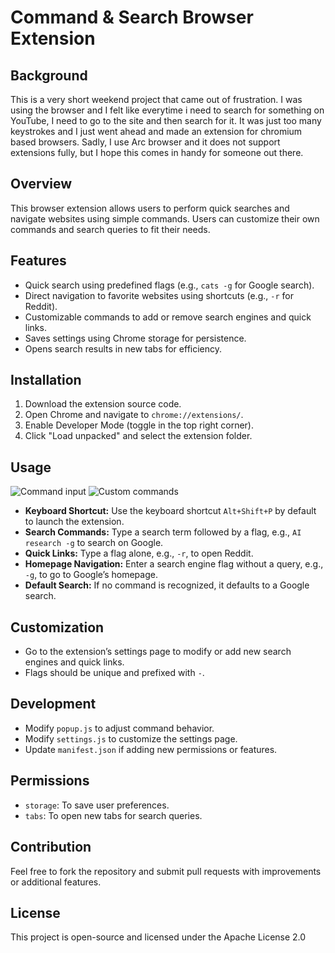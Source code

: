 # Command & Search Browser Extension

## Background
This is a very short weekend project that came out of frustration. I was using the browser and I felt like everytime i need to search for something on YouTube, I need to go to the site and then search for it. It was just too many keystrokes and I just went ahead and made an extension for chromium based browsers. Sadly, I use Arc browser and it does not support extensions fully, but I hope this comes in handy for someone out there.

## Overview
This browser extension allows users to perform quick searches and navigate websites using simple commands. Users can customize their own commands and search queries to fit their needs.

## Features
- Quick search using predefined flags (e.g., `cats -g` for Google search).
- Direct navigation to favorite websites using shortcuts (e.g., `-r` for Reddit).
- Customizable commands to add or remove search engines and quick links.
- Saves settings using Chrome storage for persistence.
- Opens search results in new tabs for efficiency.

## Installation
1. Download the extension source code.
2. Open Chrome and navigate to `chrome://extensions/`.
3. Enable Developer Mode (toggle in the top right corner).
4. Click "Load unpacked" and select the extension folder.

## Usage
![Command input](https://github.com/user-attachments/assets/5c65ba4e-4382-4086-90b6-02d30e125a20)
![Custom commands](https://github.com/user-attachments/assets/e78997c2-832c-4fcd-aa93-2e8648f29eab)

- **Keyboard Shortcut:** Use the keyboard shortcut `Alt+Shift+P` by default to launch the extension.
- **Search Commands:** Type a search term followed by a flag, e.g., `AI research -g` to search on Google.
- **Quick Links:** Type a flag alone, e.g., `-r`, to open Reddit.
- **Homepage Navigation:** Enter a search engine flag without a query, e.g., `-g`, to go to Google’s homepage.
- **Default Search:** If no command is recognized, it defaults to a Google search.

## Customization
- Go to the extension’s settings page to modify or add new search engines and quick links.
- Flags should be unique and prefixed with `-`.

## Development
- Modify `popup.js` to adjust command behavior.
- Modify `settings.js` to customize the settings page.
- Update `manifest.json` if adding new permissions or features.

## Permissions
- `storage`: To save user preferences.
- `tabs`: To open new tabs for search queries.

## Contribution
Feel free to fork the repository and submit pull requests with improvements or additional features.

## License
This project is open-source and licensed under the Apache License 2.0


